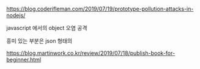 https://blog.coderifleman.com/2019/07/19/prototype-pollution-attacks-in-nodejs/


javascript 에서의 object 오염 공격 

흥미 있는 부분은 json 형태의 

https://blog.martinwork.co.kr/review/2019/07/18/publish-book-for-beginner.html